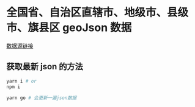 # 全国省、自治区直辖市、地级市、县级市、旗县区 geoJson 数据

[数据源链接](http://datav.aliyun.com/tools/atlas/#&lat=33.521903996156105&lng=104.29849999999999&zoom=4)

## 获取最新 json 的方法

```bash
yarn i # or
npm i

yarn go # 会更新一遍json数据
```
